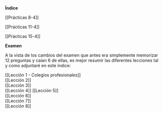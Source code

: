 **Índice**

[[Prácticas 8-4]]

[[Prácticas 11-4]]

[[Prácticas 15-4]]

**Examen**

A la vista de los cambios del examen que antes era simplemente memorizar 12 preguntas y caían 6 de ellas, es mejor resumir las diferentes lecciones tal y como adjuntaré en este índice:

[[Lección 1 - Colegios profesionales]]  
[[Lección 2]]  
[[Lección 3]]  
[[Lección 4]]
[[Lección 5]]  
[[Lección 6]]  
[[Lección 7]]  
[[Lección 8]]
 
